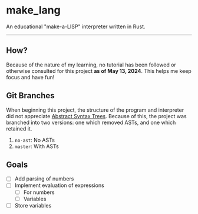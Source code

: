 # make_lang

An educational "make-a-LISP" interpreter written in Rust.

--- 

## How?

Because of the nature of my learning, no tutorial has been followed or otherwise consulted for this project **as of May 13, 2024**. This helps me keep focus and have fun!

## Git Branches

When beginning this project, the structure of the program and interpreter did not appreciate [Abstract Syntax Trees](https://en.wikipedia.org/wiki/Abstract_syntax_tree). Because of this, the project was branched into two versions: one which removed ASTs, and one which retained it.

1. `no-ast`: No ASTs
2. `master`: With ASTs

## Goals

- [ ] Add parsing of numbers
- [ ] Implement evaluation of expressions
    - [ ] For numbers
    - [ ] Variables
- [ ] Store variables
